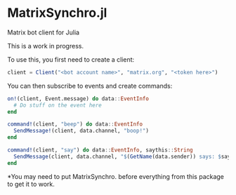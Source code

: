 # MatrixSynchro.jl
Matrix bot client for Julia

This is a work in progress.

To use this, you first need to create a client:
```julia
client = Client("<bot account name>", "matrix.org", "<token here>")
```
You can then subscribe to events and create commands:
```julia
on!(client, Event.message) do data::EventInfo
  # Do stuff on the event here
end

command!(client, "beep") do data::EventInfo
  SendMessage!(client, data.channel, "boop!")
end

command!(client, "say") do data::EventInfo, saythis::String
  SendMessage(client, data.channel, "$(GetName(data.sender)) says: $saythis")
end
```

*You may need to put MatrixSynchro. before everything from this package to get it to work.
